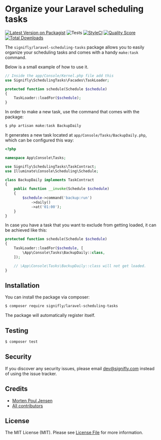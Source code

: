 # Organize your Laravel scheduling tasks

[![Latest Version on Packagist](https://img.shields.io/packagist/v/signifly/laravel-scheduling-tasks.svg?style=flat-square)](https://packagist.org/packages/signifly/laravel-scheduling-tasks)
![Tests](https://github.com/signifly/laravel-janitor/workflows/Tests/badge.svg)
[![StyleCI](https://styleci.io/repos/132112236/shield?branch=master)](https://styleci.io/repos/132112236)
[![Quality Score](https://img.shields.io/scrutinizer/g/signifly/laravel-scheduling-tasks.svg?style=flat-square)](https://scrutinizer-ci.com/g/signifly/laravel-scheduling-tasks)
[![Total Downloads](https://img.shields.io/packagist/dt/signifly/laravel-scheduling-tasks.svg?style=flat-square)](https://packagist.org/packages/signifly/laravel-scheduling-tasks)

The `signifly/laravel-scheduling-tasks` package allows you to easily organize your scheduling tasks and comes with a handy `make:task` command.

Below is a small example of how to use it.

```php
// Inside the app/Console/Kernel.php file add this
use Signifly\SchedulingTasks\Facades\TaskLoader;

protected function schedule(Schedule $schedule)
{
    TaskLoader::loadFor($schedule);
}
```

In order to make a new task, use the command that comes with the package:

```bash
$ php artisan make:task BackupDaily
```

It generates a new task located at `app/Console/Tasks/BackupDaily.php`, which can be configured this way:

```php
<?php

namespace App\Console\Tasks;

use Signifly\SchedulingTasks\TaskContract;
use Illuminate\Console\Scheduling\Schedule;

class BackupDaily implements TaskContract
{
    public function __invoke(Schedule $schedule)
    {
        $schedule->command('backup:run')
            ->daily()
            ->at('01:00');
    }
}
```

In case you have a task that you want to exclude from getting loaded, it can be achieved like this:

```php
protected function schedule(Schedule $schedule)
{
    TaskLoader::loadFor($schedule, [
        \App\Console\Tasks\BackupDaily::class,
    ]);

    // \App\Console\Tasks\BackupDaily::class will not get loaded.
}
```


## Installation

You can install the package via composer:

```bash
$ composer require signifly/laravel-scheduling-tasks
```

The package will automatically register itself.

## Testing
```bash
$ composer test
```

## Security

If you discover any security issues, please email dev@signifly.com instead of using the issue tracker.

## Credits

- [Morten Poul Jensen](https://github.com/pactode)
- [All contributors](../../contributors)

## License

The MIT License (MIT). Please see [License File](LICENSE.md) for more information.
